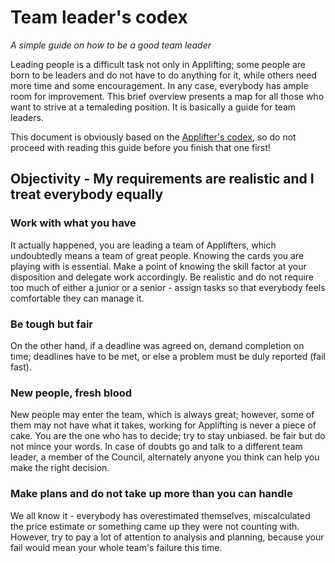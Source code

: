 # Team leader's codex

_A simple guide on how to be a good team leader_

Leading people is a difficult task not only in Applifting; some people are born to be leaders and do not have to do anything for it, while others need more time and some encouragement. In any case, everybody has ample room for improvement. This brief overview presents a map for all those who want to strive at a temaleding position. It is basically a guide for team leaders.

This document is obviously based on the [Applifter's codex](./kodex-appliftera-en.md), so do not proceed with reading this guide before you finish that one first!

## Objectivity - My requirements are realistic and I treat everybody equally

### Work with what you have

It actually happened, you are leading a team of Applifters, which undoubtedly means a team of great people. Knowing the cards you are playing with is essential.
Make a point of knowing the skill factor at your disposition and delegate work accordingly. Be realistic and do not require too much of either a junior or a senior - assign tasks so that everybody feels comfortable they can manage it.

### Be tough but fair

On the other hand, if a deadline was agreed on, demand completion on time; deadlines have to be met, or else a problem must be duly reported (fail fast).

### New people, fresh blood

New people may enter the team, which is always great; however, some of them may not have what it takes, working for Applifting is never a piece of cake. You are the one who has to decide; try to stay unbiased. be fair but do not mince your words. In case of doubts go and talk to a different team leader, a member of the Council, alternately anyone you think can help you make the right decision.

### Make plans and do not take up more than you can handle

We all know it - everybody has overestimated themselves, miscalculated the price estimate or something came up they were not counting with. However, try to pay a lot of attention to analysis and planning, because your fail would mean your whole team's failure this time.
